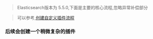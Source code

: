 >  Elasticsearch版本为 5.5.0,下面是主要的核心流程,忽略异常补偿部分

> 可以参考,[创建自定义插件流程](https://github.com/felayman/elasticsearch-plugin-user-defined)

###  后续会创建一个稍微复杂的插件